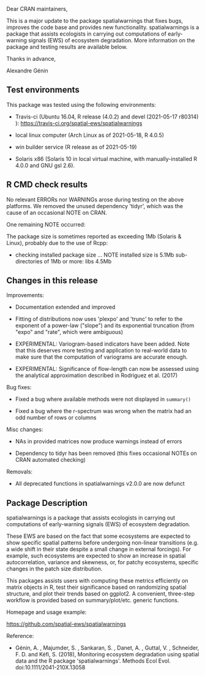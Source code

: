 Dear CRAN maintainers, 

This is a major update to the package spatialwarnings that fixes bugs, improves 
the code base and provides new functionality. spatialwarnings is a package that 
assists ecologists in carrying out computations of early-warning signals (EWS) of 
ecosystem degradation. More information on the package and testing results are 
available below. 

Thanks in advance, 

Alexandre Génin



## Test environments

This package was tested using the following environments: 

 * Travis-ci (Ubuntu 16.04, R release (4.0.2) and devel (2021-05-17 r80314) ):
     https://travis-ci.org/spatial-ews/spatialwarnings
 
 * local linux computer (Arch Linux as of 2021-05-18, R 4.0.5)
 
 * win builder service (R release as of 2021-05-19)
 
 * Solaris x86 (Solaris 10 in local virtual machine, with manually-installed 
     R 4.0.0 and GNU gsl 2.6). 



## R CMD check results

No relevant ERRORs nor WARNINGs arose during testing on the above platforms. We
removed the unused dependency 'tidyr', which was the cause of an occasional NOTE 
on CRAN. 

One remaining NOTE occurred: 

The package size is sometimes reported as exceeding 1Mb (Solaris & Linux), 
probably due to the use of Rcpp: 

 * checking installed package size ... NOTE
    installed size is 5.1Mb
    sub-directories of 1Mb or more:
    libs 4.5Mb

## Changes in this release

Improvements: 

  * Documentation extended and improved
  
  * Fitting of distributions now uses 'plexpo' and 'trunc' to refer to the 
      exponent of a power-law ("slope") and its exponential truncation (from 
      "expo" and "rate", which were ambiguous)
  
  * EXPERIMENTAL: Variogram-based indicators have been added. Note that this 
      deserves more testing and application to real-world data to make sure that
      the computation of variograms are accurate enough. 
  
  * EXPERIMENTAL: Significance of flow-length can now be assessed using the 
      analytical approximation described in Rodriguez et al. (2017)
  
Bug fixes: 
  
  * Fixed a bug where available methods were not displayed in `summary()`
  
  * Fixed a bug where the r-spectrum was wrong when the matrix had an odd number 
      of rows or columns
  
Misc changes: 
  
  * NAs in provided matrices now produce warnings instead of errors
  
  * Dependency to tidyr has been removed (this fixes occasional NOTEs on CRAN
     automated checking)
  
Removals: 

  * All deprecated functions in spatialwarnings v2.0.0 are now defunct
  
  
## Package Description

spatialwarnings is a package that assists ecologists in carrying out 
computations of early-warning signals (EWS) of ecosystem degradation.

These EWS are based on the fact that some ecosystems are expected to show 
specific spatial patterns before undergoing non-linear transitions (e.g. a wide 
shift in their state despite a small change in external forcings). For example, 
such ecosystems are expected to show an increase in spatial autocorrelation, 
variance and skewness, or, for patchy ecosystems, specific changes in the patch 
size distribution.

This packages assists users with computing these metrics efficiently on matrix 
objects in R, test their significance based on randomizing spatial structure, 
and plot their trends based on ggplot2. A convenient, three-step workflow is 
provided based on summary/plot/etc. generic functions.

Homepage and usage example:

  https://github.com/spatial-ews/spatialwarnings

Reference:
  
  * Génin, A. , Majumder, S. , Sankaran, S. , Danet, A. , Guttal, V. , 
    Schneider, F. D. and Kéfi, S. (2018),
    Monitoring ecosystem degradation using spatial data and the R package 
    'spatialwarnings'. Methods Ecol Evol. 
    doi:10.1111/2041-210X.13058
